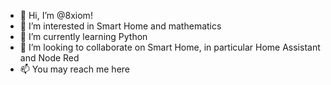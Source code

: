 - 👋 Hi, I’m @8xiom!
- 👀 I’m interested in Smart Home and mathematics
- 🌱 I’m currently learning Python
- 💞️ I’m looking to collaborate on Smart Home, in particular Home Assistant and Node Red
- 📫 You may reach me here

<!---
8xiom/8xiom is a ✨ special ✨ repository because its `README.md` (this file) appears on your GitHub profile.
You can click the Preview link to take a look at your changes.
--->
